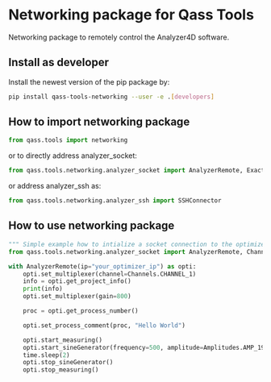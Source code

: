 # Networking package for Qass Tools

Networking package to remotely control the Analyzer4D software.

## Install as developer

Install the newest version of the pip package by:

```sh
pip install qass-tools-networking --user -e .[developers]
```

## How to import networking package

```py
from qass.tools import networking
```

or to directly address analyzer_socket:

```py
from qass.tools.networking.analyzer_socket import AnalyzerRemote, ExactSamplerates16Bit
```

or address analyzer_ssh as:

```py
from qass.tools.networking.analyzer_ssh import SSHConnector 
```

## How to use networking package

```py
""" Simple example how to intialize a socket connection to the optimizer and have access to analyzer functions."""
from qass.tools.networking.analyzer_socket import AnalyzerRemote, Channels, Amplitudes

with AnalyzerRemote(ip="your_optimizer_ip") as opti:
    opti.set_multiplexer(channel=Channels.CHANNEL_1)
    info = opti.get_project_info()
    print(info)
    opti.set_multiplexer(gain=800)

    proc = opti.get_process_number()

    opti.set_process_comment(proc, "Hello World")

    opti.start_measuring()
    opti.start_sineGenerator(frequency=500, amplitude=Amplitudes.AMP_191_mV)
    time.sleep(2)
    opti.stop_sineGenerator()
    opti.stop_measuring()
```